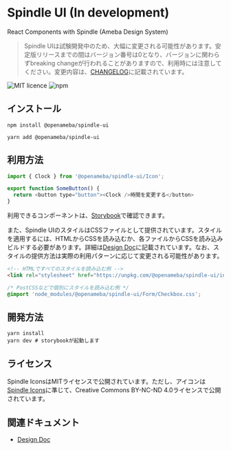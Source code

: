# Spindle UI (In development)

React Components with Spindle (Ameba Design System)

> Spindle UIは試験開発中のため、大幅に変更される可能性があります。安定版リリースまでの間はバージョン番号は0となり、バージョンに関わらずbreaking changeが行われることがありますので、利用時には注意してください。変更内容は、[CHANGELOG](CHANGELOG.md)に記載されています。

![MIT licence](https://img.shields.io/npm/l/@openameba/spindle-ui) ![npm](https://img.shields.io/npm/v/@openameba/spindle-ui)

## インストール
```
npm install @openameba/spindle-ui
```
```
yarn add @openameba/spindle-ui
```

## 利用方法

```JavaScript
import { Clock } from '@openameba/spindle-ui/Icon';

export function SomeButton() {
  return <button type="button"><Clock />時間を変更する</button>
}
```

利用できるコンポーネントは、[Storybook](https://ameba-spindle.web.app/)で確認できます。

また、Spindle UIのスタイルはCSSファイルとして提供されています。スタイルを適用するには、HTMLからCSSを読み込むか、各ファイルからCSSを読み込みビルドする必要があります。詳細は[Design Doc](docs/design-doc.md)に記載されています。なお、スタイルの提供方法は実際の利用パターンに応じて変更される可能性があります。

```html
<!-- HTMLですべてのスタイルを読み込む例 -->
<link rel="stylesheet" href="https://unpkg.com/@openameba/spindle-ui/index.css">
```

```css
/* PostCSSなどで個別にスタイルを読み込む例 */
@import 'node_modules/@openameba/spindle-ui/Form/Checkbox.css';
```

## 開発方法

```
yarn install
yarn dev # storybookが起動します
```

## ライセンス
Spindle IconsはMITライセンスで公開されています。ただし、アイコンは[Spindle Icons](../spindle-icons/)に準じて、Creative Commons BY-NC-ND 4.0ライセンスで公開されています。

## 関連ドキュメント
- [Design Doc](docs/design-doc.md)
